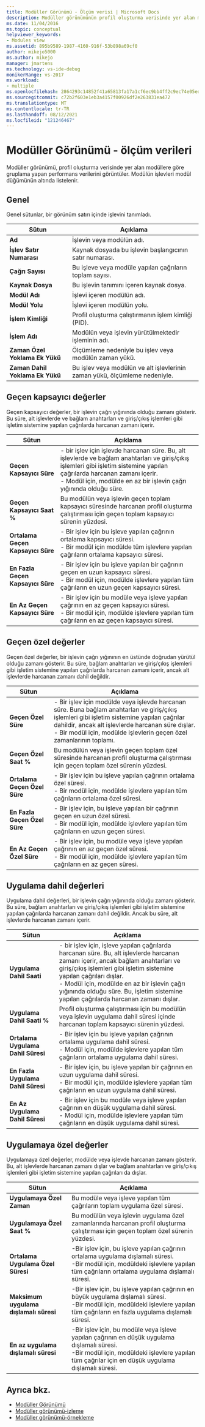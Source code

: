 ```yaml
---
title: Modüller Görünümü - Ölçüm verisi | Microsoft Docs
description: Modüller görünümünün profil oluşturma verisinde yer alan modüllere göre gruplandık performans verilerini nasıl görüntüley olduğunu öğrenin.
ms.date: 11/04/2016
ms.topic: conceptual
helpviewer_keywords:
- Modules view
ms.assetid: 895b9589-1987-4160-916f-53b898a69cf0
author: mikejo5000
ms.author: mikejo
manager: jmartens
ms.technology: vs-ide-debug
monikerRange: vs-2017
ms.workload:
- multiple
ms.openlocfilehash: 2864293c14852f41a65813fa17a1cf6ec9bb4ff2c9ec74e05ede64121f1289b5
ms.sourcegitcommit: c72b2f603e1eb3a4157f00926df2e263831ea472
ms.translationtype: MT
ms.contentlocale: tr-TR
ms.lasthandoff: 08/12/2021
ms.locfileid: "121246467"
---
```

# <a name="modules-view---instrumentation-data"></a>Modüller Görünümü - ölçüm verileri
Modüller görünümü, profil oluşturma verisinde yer alan modüllere göre gruplama yapan performans verilerini görüntüler. Modülün işlevleri modül düğümünün altında listelenir.

## <a name="general"></a>Genel
 Genel sütunlar, bir görünüm satırı içinde işlevini tanımladı.

|Sütun|Açıklama|
|------------|-----------------|
|**Ad**|İşlevin veya modülün adı.|
|**İşlev Satır Numarası**|Kaynak dosyada bu işlevin başlangıcının satır numarası.|
|**Çağrı Sayısı**|Bu işleve veya modüle yapılan çağrıların toplam sayısı.|
|**Kaynak Dosya**|Bu işlevin tanımını içeren kaynak dosya.|
|**Modül Adı**|İşlevi içeren modülün adı.|
|**Modül Yolu**|İşlevi içeren modülün yolu.|
|**İşlem Kimliği**|Profil oluşturma çalıştırmanın işlem kimliği (PID).|
|**İşlem Adı**|Modülün veya işlevin yürütülmektedir işleminin adı.|
|**Zaman Özel Yoklama Ek Yükü**|Ölçümleme nedeniyle bu işlev veya modülün zaman yükü.|
|**Zaman Dahil Yoklama Ek Yükü**|Bu işlev veya modülün ve alt işlevlerinin zaman yükü, ölçümleme nedeniyle.|

## <a name="elapsed-inclusive-values"></a>Geçen kapsayıcı değerler
 Geçen kapsayıcı değerler, bir işlevin çağrı yığınında olduğu zamanı gösterir. Bu süre, alt işlevlerde ve bağlam anahtarları ve giriş/çıkış işlemleri gibi işletim sistemine yapılan çağrılarda harcanan zamanı içerir.

|Sütun|Açıklama|
|------------|-----------------|
|**Geçen Kapsayıcı Süre**|- bir işlev için işlevde harcanan süre. Bu, alt işlevlerde ve bağlam anahtarları ve giriş/çıkış işlemleri gibi işletim sistemine yapılan çağrılarda harcanan zamanı içerir.<br />- Modül için, modülde en az bir işlevin çağrı yığınında olduğu süre.|
|**Geçen Kapsayıcı Saat %**|Bu modülün veya işlevin geçen toplam kapsayıcı süresinde harcanan profil oluşturma çalıştırması için geçen toplam kapsayıcı sürenin yüzdesi.|
|**Ortalama Geçen Kapsayıcı Süre**|- Bir işlev için bu işleve yapılan çağrının ortalama kapsayıcı süresi.<br />- Bir modül için modülde tüm işlevlere yapılan çağrıların ortalama kapsayıcı süresi.|
|**En Fazla Geçen Kapsayıcı Süre**|- Bir işlev için bu işleve yapılan bir çağrının geçen en uzun kapsayıcı süresi.<br />- Bir modül için, modülde işlevlere yapılan tüm çağrıların en uzun geçen kapsayıcı süresi.|
|**En Az Geçen Kapsayıcı Süre**|- Bir işlev için bu modüle veya işleve yapılan çağrının en az geçen kapsayıcı süresi.<br />- Bir modül için, modülde işlevlere yapılan tüm çağrıların en az geçen kapsayıcı süresi.|

## <a name="elapsed-exclusive-values"></a>Geçen özel değerler
 Geçen özel değerler, bir işlevin çağrı yığınının en üstünde doğrudan yürütül olduğu zamanı gösterir. Bu süre, bağlam anahtarları ve giriş/çıkış işlemleri gibi işletim sistemine yapılan çağrılarda harcanan zamanı içerir, ancak alt işlevlerde harcanan zamanı dahil değildir.

|Sütun|Açıklama|
|------------|-----------------|
|**Geçen Özel Süre**|- Bir işlev için modülde veya işlevde harcanan süre. Buna bağlam anahtarları ve giriş/çıkış işlemleri gibi işletim sistemine yapılan çağrılar dahildir, ancak alt işlevlerde harcanan süre dışlar.<br />- Bir modül için, modülde işlevlerin geçen özel zamanlarının toplamı.|
|**Geçen Özel Saat %**|Bu modülün veya işlevin geçen toplam özel süresinde harcanan profil oluşturma çalıştırması için geçen toplam özel sürenin yüzdesi.|
|**Ortalama Geçen Özel Süre**|- Bir işlev için bu işleve yapılan çağrının ortalama özel süresi.<br />- Bir modül için, modülde işlevlere yapılan tüm çağrıların ortalama özel süresi.|
|**En Fazla Geçen Özel Süre**|- Bir işlev için, bu işleve yapılan bir çağrının geçen en uzun özel süresi.<br />- Bir modül için, modülde işlevlere yapılan tüm çağrıların en uzun geçen süresi.|
|**En Az Geçen Özel Süre**|- Bir işlev için, bu modüle veya işleve yapılan çağrının en az geçen özel süresi.<br />- Bir modül için, modülde işlevlere yapılan tüm çağrıların en az geçen süresi.|

## <a name="application-inclusive-values"></a>Uygulama dahil değerleri
 Uygulama dahil değerleri, bir işlevin çağrı yığınında olduğu zamanı gösterir. Bu süre, bağlam anahtarları ve giriş/çıkış işlemleri gibi işletim sistemine yapılan çağrılarda harcanan zamanı dahil değildir. Ancak bu süre, alt işlevlerde harcanan zamanı içerir.

|Sütun|Açıklama|
|------------|-----------------|
|**Uygulama Dahil Saati**|- bir işlev için, işleve yapılan çağrılarda harcanan süre. Bu, alt işlevlerde harcanan zamanı içerir, ancak bağlam anahtarları ve giriş/çıkış işlemleri gibi işletim sistemine yapılan çağrıları dışlar.<br />- Modül için, modülde en az bir işlevin çağrı yığınında olduğu süre. Bu, işletim sistemine yapılan çağrılarda harcanan zamanı dışlar.|
|**Uygulama Dahil Saati %**|Profil oluşturma çalıştırması için bu modülün veya işlevin uygulama dahil süresi içinde harcanan toplam kapsayıcı sürenin yüzdesi.|
|**Ortalama Uygulama Dahil Süresi**|- Bir işlev için bu işleve yapılan çağrının ortalama uygulama dahil süresi.<br />- Modül için, modülde işlevlere yapılan tüm çağrıların ortalama uygulama dahil süresi.|
|**En Fazla Uygulama Dahil Süresi**|- Bir işlev için, bu işleve yapılan bir çağrının en uzun uygulama dahil süresi.<br />- Bir modül için, modülde işlevlere yapılan tüm çağrıların en uzun uygulama dahil süresi.|
|**En Az Uygulama Dahil Süresi**|- Bir işlev için bu modüle veya işleve yapılan çağrının en düşük uygulama dahil süresi.<br />- Modül için, modülde işlevlere yapılan tüm çağrıların en düşük uygulama dahil süresi.|

## <a name="application-exclusive-values"></a>Uygulamaya özel değerler
 Uygulamaya özel değerler, modülde veya işlevde harcanan zamanı gösterir. Bu, alt işlevlerde harcanan zamanı dışlar ve bağlam anahtarları ve giriş/çıkış işlemleri gibi işletim sistemine yapılan çağrıları da dışlar.

|Sütun|Açıklama|
|------------|-----------------|
|**Uygulamaya Özel Zaman**|Bu modüle veya işleve yapılan tüm çağrıların toplam uygulama özel süresi.|
|**Uygulamaya Özel Saat %**|Bu modülün veya işlevin uygulama özel zamanlarında harcanan profil oluşturma çalıştırması için geçen toplam özel sürenin yüzdesi.|
|**Ortalama Uygulama Özel Süresi**|-Bir işlev için, bu işleve yapılan çağrının ortalama uygulama dışlamalı süresi.<br />-Bir modül için, modüldeki işlevlere yapılan tüm çağrıların ortalama uygulama dışlamalı süresi.|
|**Maksimum uygulama dışlamalı süresi**|-Bir işlev için, bu işleve yapılan çağrının en büyük uygulama dışlamalı süresi.<br />-Bir modül için, modüldeki işlevlere yapılan tüm çağrıların en fazla uygulama dışlamalı süresi.|
|**En az uygulama dışlamalı süresi**|-Bir işlev için, bu modüle veya işleve yapılan çağrının en düşük uygulama dışlamalı süresi.<br />-Bir modül için, modüldeki işlevlere yapılan tüm çağrılar için en düşük uygulama dışlamalı süresi.|

## <a name="see-also"></a>Ayrıca bkz.
- [Modüller Görünümü](../profiling/modules-view-sampling-data.md)
- [Modüller görünümü-izleme](../profiling/modules-view-dotnet-memory-instrumentation-data.md)
- [Modüller görünümü-örnekleme](../profiling/modules-view-dotnet-memory-sampling-data.md)
